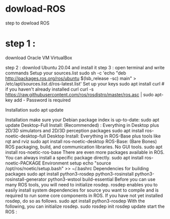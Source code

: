 # dowload-ROS
step to dowload ROS 
# step 1 :
download Oracle VM VirtualBox

step 2 :
downlod Ubuntu 20.04 and install it
step 3 :
open terminal and write commands
Setup your sources.list
sudo sh -c 'echo "deb http://packages.ros.org/ros/ubuntu $(lsb_release -sc) main" > /etc/apt/sources.list.d/ros-latest.list'
Set up your keys
sudo apt install curl # if you haven't already installed curl
curl -s https://raw.githubusercontent.com/ros/rosdistro/master/ros.asc | sudo apt-key add -
Password is required

Installation
sudo apt update

Installation
make sure your Debian package index is up-to-date:
sudo apt update
Desktop-Full Install: (Recommended) : Everything in Desktop plus 2D/3D simulators and 2D/3D perception packages
sudo apt install ros-noetic-desktop-full
Desktop Install: Everything in ROS-Base plus tools like rqt and rviz
sudo apt install ros-noetic-desktop
ROS-Base: (Bare Bones) ROS packaging, build, and communication libraries. No GUI tools.
sudo apt install ros-noetic-ros-base
There are even more packages available in ROS. You can always install a specific package directly.
sudo apt install ros-noetic-PACKAGE
Environment setup
echo "source /opt/ros/noetic/setup.bash" >> ~/.bashrc
Dependencies for building packages
sudo apt install python3-rosdep python3-rosinstall python3-rosinstall-generator python3-wstool build-essential
Before you can use many ROS tools, you will need to initialize rosdep. rosdep enables you to easily install system dependencies for source you want to compile and is required to run some core components in ROS. If you have not yet installed rosdep, do so as follows.
sudo apt install python3-rosdep
With the following, you can initialize rosdep.
sudo rosdep init
rosdep update
start the ROS :
